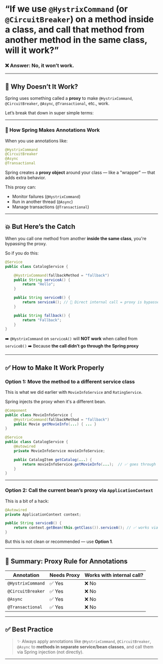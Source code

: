 # “If we use `@HystrixCommand` (or `@CircuitBreaker`) on a method inside a class, and call that method from **another method in the same class**, will it work?”

### ❌ Answer: **No, it won’t work.**

---

## 🤖 Why Doesn’t It Work?

Spring uses something called a **proxy** to make `@HystrixCommand`, `@CircuitBreaker`, `@Async`, `@Transactional`, etc., work.

Let’s break that down in super simple terms:

---

### 🔧 How Spring Makes Annotations Work

When you use annotations like:

```java
@HystrixCommand
@CircuitBreaker
@Async
@Transactional
```

Spring creates a **proxy object** around your class — like a "wrapper" — that adds extra behavior.

This proxy can:

* Monitor failures (`@HystrixCommand`)
* Run in another thread (`@Async`)
* Manage transactions (`@Transactional`)

---

## 💥 But Here’s the Catch

When you call one method from another **inside the same class**, you're bypassing the proxy.

So if you do this:

```java
@Service
public class CatalogService {

    @HystrixCommand(fallbackMethod = "fallback")
    public String serviceA() {
        return "Hello";
    }

    public String serviceB() {
        return serviceA(); // 🔴 Direct internal call = proxy is bypassed!
    }

    public String fallback() {
        return "Fallback";
    }
}
```

➡️ `@HystrixCommand` on `serviceA()` will **NOT work** when called from `serviceB()`
➡️ Because **the call didn’t go through the Spring proxy**

---

## ✅ How to Make It Work Properly

### Option 1: Move the method to a **different service class**

This is what we did earlier with `MovieInfoService` and `RatingService`.

Spring injects the proxy when it's a different bean.

```java
@Component
public class MovieInfoService {
    @HystrixCommand(fallbackMethod = "fallback")
    public Movie getMovieInfo(...) { ... }
}
```

```java
@Service
public class CatalogService {
    @Autowired
    private MovieInfoService movieInfoService;

    public CatalogItem getCatalog(...) {
        return movieInfoService.getMovieInfo(...);  // ✅ goes through proxy
    }
}
```

---

### Option 2: Call the current bean’s proxy via `ApplicationContext`

This is a bit of a hack:

```java
@Autowired
private ApplicationContext context;

public String serviceB() {
    return context.getBean(this.getClass()).serviceA(); // ✅ works via proxy
}
```

But this is not clean or recommended — use **Option 1**.

---

## 🧠 Summary: Proxy Rule for Annotations

| Annotation        | Needs Proxy | Works with internal call? |
| ----------------- | ----------- | ------------------------- |
| `@HystrixCommand` | ✅ Yes       | ❌ No                      |
| `@CircuitBreaker` | ✅ Yes       | ❌ No                      |
| `@Async`          | ✅ Yes       | ❌ No                      |
| `@Transactional`  | ✅ Yes       | ❌ No                      |

---

## ✅ Best Practice

> ✨ Always apply annotations like `@HystrixCommand`, `@CircuitBreaker`, `@Async` to **methods in separate service/bean classes**, and call them via Spring injection (not directly).

---

